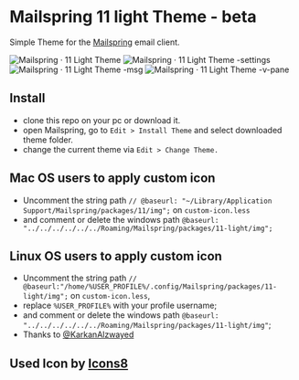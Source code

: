 # Mailspring 11 light Theme - beta


Simple Theme for the [Mailspring](http://www.getmailspring.com/) email client.

![Mailspring · 11 Light Theme](https://user-images.githubusercontent.com/24461557/124295049-ac583900-db58-11eb-91a8-02f7d58c4610.png)
![Mailspring · 11 Light Theme -settings](https://user-images.githubusercontent.com/24461557/124294964-99ddff80-db58-11eb-9e61-edcc3d5fd727.png)
![Mailspring · 11 Light Theme -msg](https://user-images.githubusercontent.com/24461557/124291142-89c42100-db54-11eb-831f-ad32f1201946.png)
![Mailspring · 11 Light Theme -v-pane](https://user-images.githubusercontent.com/24461557/124291269-b2e4b180-db54-11eb-8a1d-f32f1d2f083d.png)

  
## Install

- clone this repo on your pc or download it.<br>
- open Mailspring, go to `Edit > Install Theme` and select downloaded theme folder.<br>
- change the current theme via `Edit > Change Theme.`

## Mac OS users to apply custom icon
- Uncomment the string path `// @baseurl: "~/Library/Application Support/Mailspring/packages/11/img";`  on `custom-icon.less`
- and comment or delete the windows path `@baseurl: "../../../../../../Roaming/Mailspring/packages/11-light/img";`

## Linux OS users to apply custom icon
- Uncomment the string path `// @baseurl:"/home/%USER_PROFILE%/.config/Mailspring/packages/11-light/img";`  on `custom-icon.less`,
- replace `%USER_PROFILE%` with your profile username;
- and comment or delete the windows path `@baseurl: "../../../../../../Roaming/Mailspring/packages/11-light/img"`;
- Thanks to [@KarkanAlzwayed](https://github.com/KarkanAlzwayed)

## Used Icon by <a target="_blank" href="https://icons8.com">Icons8</a>
